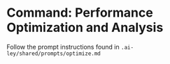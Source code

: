 # Command: Performance Optimization and Analysis

Follow the prompt instructions found in `.ai-ley/shared/prompts/optimize.md`
